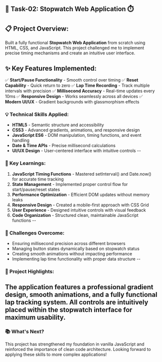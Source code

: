 ## 🎉 Task-02: Stopwatch Web Application ⏱️

## 📋 Project Overview:
Built a fully functional **Stopwatch Web Application** from scratch using HTML, CSS, and JavaScript. This project challenged me to implement precise timing mechanisms and create an intuitive user interface.

## ✨ Key Features Implemented:
✅ **Start/Pause Functionality** - Smooth control over timing
✅ **Reset Capability** - Quick return to zero
✅ **Lap Time Recording** - Track multiple intervals with precision
✅ **Millisecond Accuracy** - Real-time updates every 10ms
✅ **Responsive Design** - Works seamlessly across all devices
✅ **Modern UI/UX** - Gradient backgrounds with glassmorphism effects

### 💡 Technical Skills Applied:
- **HTML5** - Semantic structure and accessibility
- **CSS3** - Advanced gradients, animations, and responsive design
- **JavaScript ES6** - DOM manipulation, timing functions, and event handling
- **Date & Time APIs** - Precise millisecond calculations
- **UI/UX Design** - User-centered interface with intuitive controls
--

### 🚀 Key Learnings:
1. **JavaScript Timing Functions** - Mastered setInterval() and Date.now() for accurate time tracking
2. **State Management** - Implemented proper control flow for start/pause/reset states
3. **Performance Optimization** - Efficient DOM updates without memory leaks
4. **Responsive Design** - Created a mobile-first approach with CSS Grid
5. **User Experience** - Designed intuitive controls with visual feedback
6. **Code Organization** - Structured clean, maintainable JavaScript functions
--

### 🎯 Challenges Overcome:
- Ensuring millisecond precision across different browsers
- Managing button states dynamically based on stopwatch status
- Creating smooth animations without impacting performance
- Implementing lap time functionality with proper data structure
--

### 🔗 Project Highlights:
The application features a professional gradient design, smooth animations, and a fully functional lap tracking system. All controls are intuitively placed within the stopwatch interface for maximum usability.
--

### 📚 What's Next?
This project has strengthened my foundation in vanilla JavaScript and reinforced the importance of clean code architecture. Looking forward to applying these skills to more complex applications!
